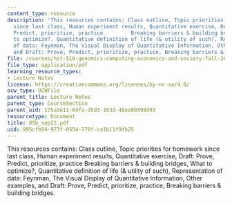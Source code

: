 ```yaml
---
content_type: resource
description: 'This resources contains: Class outline, Topic priorities for homework
  since last class, Human experiment results, Quantitative exercise, Draft: Prove,
  Predict, prioritize, practice         Breaking barriers & building bridges, What
  to optimize?, Quantitative definition of life (& utility of such), Representation
  of data: Feynman, The Visual Display of Quantitative Information, Other examples,
  and Draft: Prove, Predict, prioritize, practice, Breaking barriers & building bridges.'
file: /courses/hst-510-genomics-computing-economics-and-society-fall-2005/995cfb94973f0554770fca1b11f9fb25_05b_sep22.pdf
file_type: application/pdf
learning_resource_types:
- Lecture Notes
license: https://creativecommons.org/licenses/by-nc-sa/4.0/
ocw_type: OCWFile
parent_title: Lecture Notes
parent_type: CourseSection
parent_uid: 175a3e11-64fa-d5d3-183d-48aa9b598d93
resourcetype: Document
title: 05b_sep22.pdf
uid: 995cfb94-973f-0554-770f-ca1b11f9fb25
---
```

This resources contains: Class outline, Topic priorities for homework since last class, Human experiment results, Quantitative exercise, Draft: Prove, Predict, prioritize, practice         Breaking barriers & building bridges, What to optimize?, Quantitative definition of life (& utility of such), Representation of data: Feynman, The Visual Display of Quantitative Information, Other examples, and Draft: Prove, Predict, prioritize, practice, Breaking barriers & building bridges.